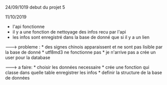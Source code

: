 24/09/1019 debut du projet 5


11/10/2019

  - l'api fonctionne
  - il y a une fonction de nettoyage des infos recu par l'api
  - les infos sont enregistré dans la base de donné que si il y a un lien

  ---> probleme :
     * des signes chinois apparaissent et ne sont pas lisible par la base de donné
     * utf8md3 ne fonctionne pas
     * je n'arrive pas a crée un user pour la database

  ---> a faire:
     * choisir les données necessaire
     * crée une fonction qui classe dans quelle table enregistrer les infos
     * definir la structure de la base de données
